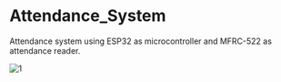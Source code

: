 # Attendance_System
Attendance system using ESP32 as microcontroller and MFRC-522 as attendance reader. 

![1](https://user-images.githubusercontent.com/112771091/188279115-58d9fe7b-96ce-4b22-86ce-44862cad3f3e.jpg)
